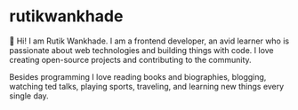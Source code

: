 # rutikwankhade

👋 Hi! I am Rutik Wankhade. I am a frontend developer, an avid learner who is passionate about web technologies and building things with code. I love creating open-source projects and contributing to the community.

Besides programming I love reading books and biographies, blogging, watching ted talks, playing sports, traveling, and learning new things every single day.
